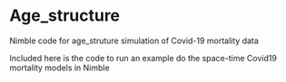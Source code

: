 # Age_structure
Nimble code for age_struture simulation of Covid-19 mortality data


Included here is the code to run an example do the space-time Covid19 mortality models in Nimble
